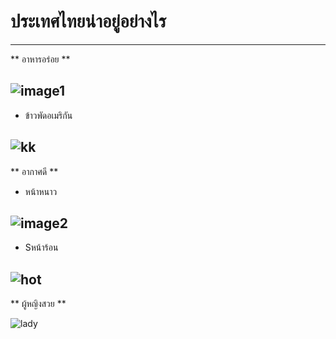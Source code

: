 # ประเทศไทยน่าอยู่อย่างไร 
---
** อาหารอร่อย **

![image1](https://scontent.fbkk22-2.fna.fbcdn.net/v/t1.15752-9/77140607_2489819654566940_526104232147812352_n.png?_nc_cat=106&_nc_eui2=AeF8BdM5hAX_9euRHOcyaI4Uwnirf8Wh1GKhp1WcIVCCZCsN9MzGl2DwCGwn_ityuS9Y0pB2DbaRTlakiqcD6Bgqr3A46OBjsy79JQCz17p4Ig&_nc_ohc=3uJuZdWMGuIAQke-yQCLMjbW9C2ETMWQJxpU7wQ3NmwKwjQsXlEGgJEzw&_nc_ht=scontent.fbkk22-2.fna&oh=33be3c75fabc859460bcbc37c2e8ba53&oe=5E825DA6)
---
 * ข้าวพัดอเมริกัน 

 ![kk](https://img.kapook.com/u/pirawan/Cooking1/americanfriedrice.jpg)
---
** อากาศดี ** 
* หน้าหนาว

![image2](https://scontent.fkkc2-1.fna.fbcdn.net/v/t31.0-8/s960x960/24955542_1670215819696026_9178157145177340118_o.jpg?_nc_cat=101&_nc_eui2=AeFvc2mMMzwugTaX9AvLlnPZmoHUI_FvhChUFjg-e_z_KObnsj5xUTD3gR2O619ATsW4hmVvrBk-6PLJ_TgfeTyW65j8dgc56jGLPsBKDnjHRg&_nc_ohc=b2ch0gckDK8AQkqaBe9x2UwBQkNuYVqSUDNSMgfKZMfQZF0Vw14ChlimA&_nc_ht=scontent.fkkc2-1.fna&oh=5072f78c9505ee2ba51f34e68867dded&oe=5E81B654)
---
* Sหน้าร้อน

![hot](https://uk.toluna.com/dpolls_images/2018/04/02/418611d6-3edc-46a6-99f1-fba99f5c72ce.jpg)
---
** ผู้หญิงสวย **

![lady](https://www.fifa55casino.com/wp-content/uploads/2018/08/%E0%B8%99%E0%B8%A1%E0%B8%A5%E0%B9%89%E0%B8%99%E0%B8%97%E0%B8%B0%E0%B8%A5%E0%B8%B1%E0%B8%81%E0%B8%AA%E0%B8%B2%E0%B8%A7%E0%B8%AA%E0%B8%A7%E0%B8%A2.jpg)
